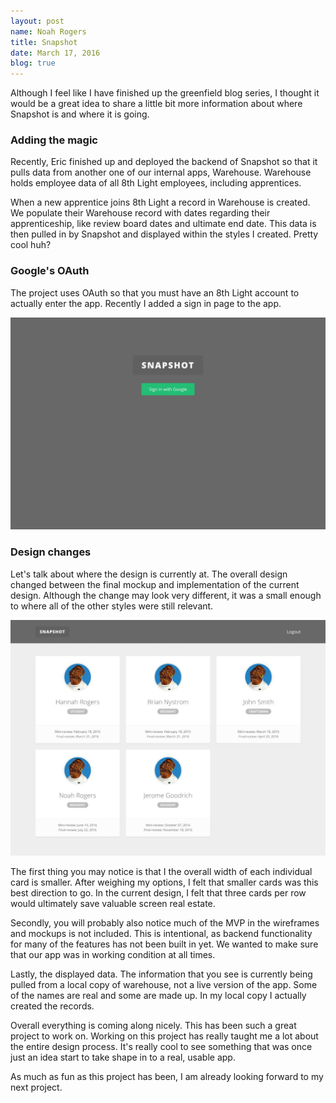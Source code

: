 ```yaml
---
layout: post
name: Noah Rogers
title: Snapshot
date: March 17, 2016
blog: true
---
```


Although I feel like I have finished up the greenfield blog series, I thought it would be a great idea to share a little bit more information about where Snapshot is and where it is going.

### Adding the magic
Recently, Eric finished up and deployed the backend of Snapshot so that it pulls data from another one of our internal apps, Warehouse. Warehouse holds employee data of all 8th Light employees, including apprentices.

When a new apprentice joins 8th Light a record in Warehouse is created. We populate their Warehouse record with dates regarding their apprenticeship, like review board dates and ultimate end date. This data is then pulled in by Snapshot and displayed within the styles I created. Pretty cool huh?

### Google's OAuth
The project uses OAuth so that you must have an 8th Light account to actually enter the app. Recently I added a sign in page to the app.

<div class="blog__image">
  <img src="/assets/images/blog/snapshot/snapshot1.jpg">
</div>

### Design changes
Let's talk about where the design is currently at. The overall design changed between the final mockup and implementation of the current design. Although the change may look very different, it was a small enough to where all of the other styles were still relevant.

<div class="blog__image">
  <img src="/assets/images/blog/snapshot/snapshot2.jpg">
</div>

The first thing you may notice is that I the overall width of each individual card is smaller. After weighing my options, I felt that smaller cards was this best direction to go. In the current design, I felt that three cards per row would ultimately save valuable screen real estate.

Secondly, you will probably also notice much of the MVP in the wireframes and mockups is not included. This is intentional, as backend functionality for many of the features has not been built in yet. We wanted to make sure that our app was in working condition at all times.

Lastly, the displayed data. The information that you see is currently being pulled from a local copy of warehouse, not a live version of the app. Some of the names are real and some are made up. In my local copy I actually created the records.

Overall everything is coming along nicely. This has been such a great project to work on. Working on this project has really taught me a lot about the entire design process. It's really cool to see something that was once just an idea start to take shape in to a real, usable app.

As much as fun as this project has been, I am already looking forward to my next project.
